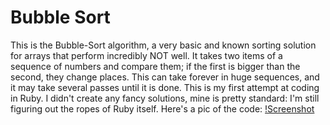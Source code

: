 # Bubble Sort
  This is the Bubble-Sort algorithm, a very basic and known sorting solution for arrays that perform incredibly NOT well. It takes two items of a sequence of numbers and compare them; if the first is bigger than the second, they change places. This can take forever in huge sequences, and it may take several passes until it is done. 
  This is my first attempt at coding in Ruby. I didn't create any fancy solutions, mine is pretty standard: I'm still figuring out the ropes of Ruby itself.
  Here's a pic of the code:
  [!Screenshot]()
